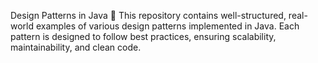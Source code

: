 Design Patterns in Java 🚀
This repository contains well-structured, real-world examples of various design patterns implemented in Java. Each pattern is designed to follow best practices, ensuring scalability, maintainability, and clean code.
